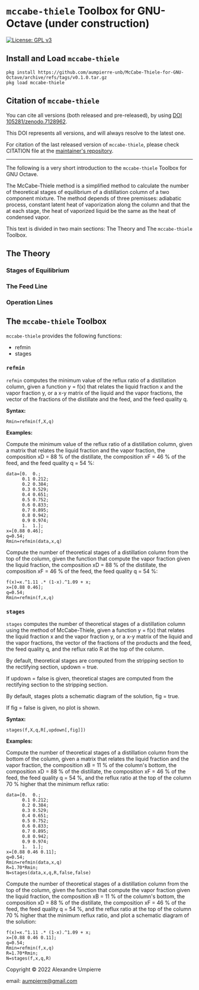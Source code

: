 # `mccabe-thiele` Toolbox for GNU-Octave (under construction)

[![License: GPL v3](https://img.shields.io/badge/License-GPLv3-blue.svg)](https://www.gnu.org/licenses/gpl-3.0)

## Install and Load `mccabe-thiele`

```dotnetcli
pkg install https://github.com/aumpierre-unb/McCabe-Thiele-for-GNU-Octave/archive/refs/tags/v0.1.0.tar.gz
pkg load mccabe-thiele
```

## Citation of `mccabe-thiele`

You can cite all versions (both released and pre-released), by using
[DOI 105281/zenodo.7128962](https://doi.org/10.5281/zenodo.7128962).

This DOI represents all versions, and will always resolve to the latest one.

For citation of the last released version of `mccabe-thiele`, please check CITATION file at the [maintainer's repository](https://github.com/aumpierre-unb/McCabe-Thiele-for-GNU-Octave).

---

The following is a very short introduction to the `mccabe-thiele` Toolbox for GNU Octave.

The McCabe-Thiele method is a simplified method to calculate the number of theoretical stages of equilibrium of a distillation column of a two component mixture. The method depends of three premisses: adiabatic process, constant latent heat of vaporization along the column and that the at each stage, the heat of vaporized liquid be the same as the heat of condensed vapor.

This text is divided in two main sections: The Theory and The `mccabe-thiele` Toolbox.

## The Theory

### Stages of Equilibrium

### The Feed Line

### Operation Lines

## The `mccabe-thiele` Toolbox

`mccabe-thiele` provides the following functions:

- refmin
- stages

### `refmin`

`refmin` computes the minimum value of the reflux ratio
of a distillation column, given
a function y = f(x) that relates the liquid fraction x and the vapor fraction y, or
a x-y matrix of the liquid and the vapor fractions,
the vector of the fractions of the distillate and the feed, and
the feed quality q.

**Syntax:**

```dotnetcli
Rmin=refmin(f,X,q)
```

**Examples:**

Compute the minimum value of the reflux ratio
of a distillation column, given
a matrix that relates the liquid fraction and the vapor fraction,
the composition xD = 88 % of the distillate,
the composition xF = 46 % of the feed, and
the feed quality q = 54 %:

```dotnetcli
data=[0.  0.;
      0.1 0.212;
      0.2 0.384;
      0.3 0.529;
      0.4 0.651;
      0.5 0.752;
      0.6 0.833;
      0.7 0.895;
      0.8 0.942;
      0.9 0.974;
      1.  1.];
x=[0.88 0.46];
q=0.54;
Rmin=refmin(data,x,q)
```

Compute the number of theoretical stages of a distillation column
from the top of the column, given
the function that compute the vapor fraction given the liquid fraction,
the composition xD = 88 % of the distillate,
the composition xF = 46 % of the feed,
the feed quality q = 54 %:

```dotnetcli
f(x)=x.^1.11 .* (1-x).^1.09 + x;
x=[0.88 0.46];
q=0.54;
Rmin=refmin(f,x,q)
```

### `stages`

`stages` computes the number of theoretical stages
of a distillation column using the method of McCabe-Thiele, given
a function y = f(x) that relates the liquid fraction x and the vapor fraction y, or
a x-y matrix of the liquid and the vapor fractions,
the vector of the fractions of the products and the feed,
the feed quality q, and
the reflux ratio R at the top of the column.

By default, theoretical stages are computed
from the stripping section to the rectifying section, updown = true.

If updown = false is given, theoretical stages are computed
from the rectifying section to the stripping section.

By default, stages plots a schematic diagram of the solution, fig = true.

If fig = false is given, no plot is shown.

**Syntax:**

```dotnetcli
stages(f,X,q,R[,updown[,fig]])
```

**Examples:**

Compute the number of theoretical stages of a distillation column
from the bottom of the column, given
a matrix that relates the liquid fraction and the vapor fraction,
the composition xB = 11 % of the column's bottom,
the composition xD = 88 % of the distillate,
the composition xF = 46 % of the feed,
the feed quality q = 54 %, and
the reflux ratio at the top of the column 70 % higher that the minimum reflux ratio:

```dotnetcli
data=[0.  0.;
      0.1 0.212;
      0.2 0.384;
      0.3 0.529;
      0.4 0.651;
      0.5 0.752;
      0.6 0.833;
      0.7 0.895;
      0.8 0.942;
      0.9 0.974;
      1.  1.];
x=[0.88 0.46 0.11];
q=0.54;
Rmin=refmin(data,x,q)
R=1.70*Rmin;
N=stages(data,x,q,R,false,false)
```

Compute the number of theoretical stages of a distillation column
from the top of the column, given
the function that compute the vapor fraction given the liquid fraction,
the composition xB = 11 % of the column's bottom,
the composition xD = 88 % of the distillate,
the composition xF = 46 % of the feed,
the feed quality q = 54 %, and
the reflux ratio at the top of the column 70 % higher that the minimum reflux ratio,
and plot a schematic diagram of the solution:

```dotnetcli
f(x)=x.^1.11 .* (1-x).^1.09 + x;
x=[0.88 0.46 0.11];
q=0.54;
Rmin=refmin(f,x,q)
R=1.70*Rmin;
N=stages(f,x,q,R)
```

Copyright &copy; 2022 Alexandre Umpierre

email: <aumpierre@gmail.com>
